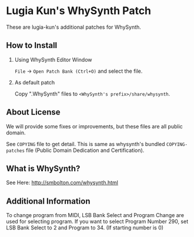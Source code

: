Lugia Kun's WhySynth Patch
==========================

These are lugia-kun's additional patches for WhySynth.

How to Install
--------------

1. Using WhySynth Editor Window

   `File` → `Open Patch Bank (Ctrl+O)` and select the file.

2. As default patch

   Copy ".WhySynth" files to `<WhySynth's prefix>/share/whysynth`.

About License
-------------

We will provide some fixes or improvements, but these files are all
public domain.

See `COPYING` file to get detail. This is same as whysynth's bundled
`COPYING-patches` file (Public Domain Dedication and Certification).

What is WhySynth?
-----------------

See Here: http://smbolton.com/whysynth.html

Additional Information
----------------------

To change program from MIDI, LSB Bank Select and Program Change are used for
selecting program. If you want to select Program Number 290, set LSB Bank 
Select to 2 and Program to 34. (If starting number is 0)
